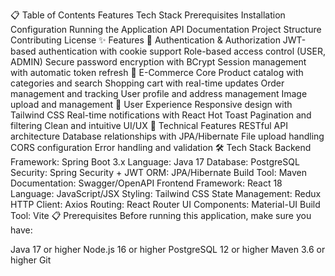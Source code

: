 📋 Table of Contents
Features
Tech Stack
Prerequisites
Installation
Configuration
Running the Application
API Documentation
Project Structure
Contributing
License
✨ Features
🔐 Authentication & Authorization
JWT-based authentication with cookie support
Role-based access control (USER, ADMIN)
Secure password encryption with BCrypt
Session management with automatic token refresh
🛒 E-Commerce Core
Product catalog with categories and search
Shopping cart with real-time updates
Order management and tracking
User profile and address management
Image upload and management
🎨 User Experience
Responsive design with Tailwind CSS
Real-time notifications with React Hot Toast
Pagination and filtering
Clean and intuitive UI/UX
🔧 Technical Features
RESTful API architecture
Database relationships with JPA/Hibernate
File upload handling
CORS configuration
Error handling and validation
🛠️ Tech Stack
Backend
Framework: Spring Boot 3.x
Language: Java 17
Database: PostgreSQL
Security: Spring Security + JWT
ORM: JPA/Hibernate
Build Tool: Maven
Documentation: Swagger/OpenAPI
Frontend
Framework: React 18
Language: JavaScript/JSX
Styling: Tailwind CSS
State Management: Redux
HTTP Client: Axios
Routing: React Router
UI Components: Material-UI
Build Tool: Vite
📋 Prerequisites
Before running this application, make sure you have:

Java 17 or higher
Node.js 16 or higher
PostgreSQL 12 or higher
Maven 3.6 or higher
Git
